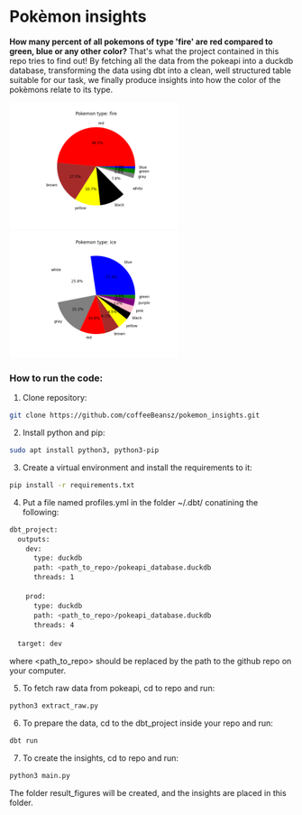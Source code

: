 # Pokèmon insights
**How many percent of all pokemons of type 'fire' are red compared to green, blue or any other color?**
That's what the project contained in this repo tries to find out!
By fetching all the data from the pokeapi into a duckdb database, transforming the data using dbt into a clean, well structured table suitable for our task, we finally produce insights into how the color of the pokèmons relate to its type.

<p float="left">
  <img src="fire_pokemons_readme_display.png" alt="Distribution of colors for pokèmons of type fire." width="300" />
  <img src="ice_pokemons_readme_display.png" alt="Distribution of colors for pokèmons of type ice." width="300" />
</p>


### How to run the code:

1. Clone repository:
```bash
git clone https://github.com/coffeeBeansz/pokemon_insights.git
```

2. Install python and pip:
```bash
sudo apt install python3, python3-pip
```

3. Create a virtual environment and install the requirements to it:
```bash
pip install -r requirements.txt
```

4. Put a file named profiles.yml in the folder ~/.dbt/ conatining the following:
```bash
dbt_project:
  outputs:
    dev:
      type: duckdb
      path: <path_to_repo>/pokeapi_database.duckdb
      threads: 1

    prod:
      type: duckdb
      path: <path_to_repo>/pokeapi_database.duckdb
      threads: 4

  target: dev
  ```
  where <path_to_repo> should be replaced by the path to the github repo on your computer.

5. To fetch raw data from pokeapi, cd to repo and run:
```bash
python3 extract_raw.py
```

6. To prepare the data, cd to the dbt_project inside your repo and run:
```bash
dbt run
```

7. To create the insights, cd to repo and run:
```bash
python3 main.py
```
The folder result_figures will be created, and the insights are placed in this folder.